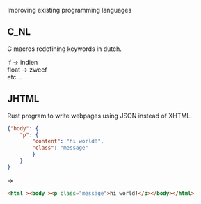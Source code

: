 Improving existing programming languages

## C_NL
C macros redefining keywords in dutch.

if -> indien  
float -> zweef  
etc...

## JHTML
Rust program to write webpages using JSON instead of XHTML.

```json
{"body": {
	"p": {
		"content": "hi world!",
		"class": "message"
		}
	}
}
```
->
```html
<html ><body ><p class="message">hi world!</p></body></html>
```

